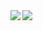 <a href="https://github.com/khursani8/">
  <img align="left" src="https://github-readme-stats.vercel.app/api/pin/?username=khursani8"/>
</a>
<a href="https://github.com/khursani8/">
  <img align="left" src="https://github-readme-stats.vercel.app/api/top-langs/?username=khursani8" />
</a>
